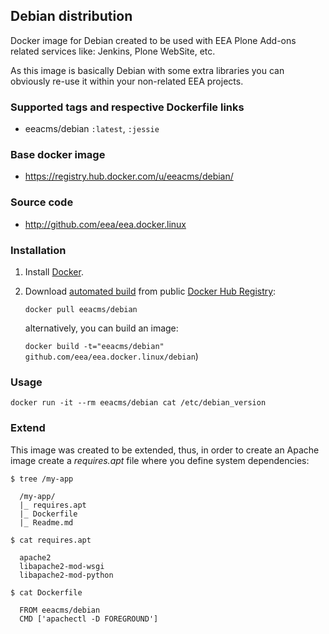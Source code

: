 ## Debian distribution

Docker image for Debian created to be used with EEA Plone Add-ons related
services like: Jenkins, Plone WebSite, etc.

As this image is basically Debian with some extra libraries you
can obviously re-use it within your non-related EEA projects.

### Supported tags and respective Dockerfile links

  - eeacms/debian `:latest`, `:jessie`


### Base docker image

 - https://registry.hub.docker.com/u/eeacms/debian/


### Source code

  - http://github.com/eea/eea.docker.linux


### Installation

1. Install [Docker](https://www.docker.com/).

2. Download [automated build](https://registry.hub.docker.com/u/eeacms/linux/)
   from public [Docker Hub Registry](https://registry.hub.docker.com/):

   `docker pull eeacms/debian`

   alternatively, you can build an image:

   `docker build -t="eeacms/debian" github.com/eea/eea.docker.linux/debian`)


### Usage

    docker run -it --rm eeacms/debian cat /etc/debian_version


### Extend

This image was created to be extended, thus, in order to create an Apache image
create a *requires.apt* file where you define system dependencies:

`$ tree /my-app`

```
  /my-app/
  |_ requires.apt
  |_ Dockerfile
  |_ Readme.md
```

`$ cat requires.apt`
```
  apache2
  libapache2-mod-wsgi
  libapache2-mod-python
```

`$ cat Dockerfile`
```
  FROM eeacms/debian
  CMD ['apachectl -D FOREGROUND']
```
